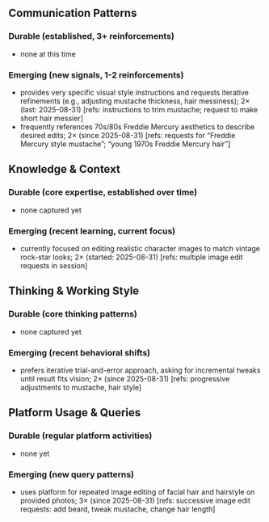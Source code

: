 ## Communication Patterns
### Durable (established, 3+ reinforcements)
- none at this time

### Emerging (new signals, 1-2 reinforcements)
- provides very specific visual style instructions and requests iterative refinements (e.g., adjusting mustache thickness, hair messiness); 2× (last: 2025-08-31) [refs: instructions to trim mustache; request to make short hair messier]
- frequently references 70s/80s Freddie Mercury aesthetics to describe desired edits; 2× (since 2025-08-31) [refs: requests for “Freddie Mercury style mustache”; “young 1970s Freddie Mercury hair”]

## Knowledge & Context
### Durable (core expertise, established over time)
- none captured yet

### Emerging (recent learning, current focus)
- currently focused on editing realistic character images to match vintage rock-star looks; 2× (started: 2025-08-31) [refs: multiple image edit requests in session]

## Thinking & Working Style
### Durable (core thinking patterns)
- none captured yet

### Emerging (recent behavioral shifts)
- prefers iterative trial-and-error approach, asking for incremental tweaks until result fits vision; 2× (since 2025-08-31) [refs: progressive adjustments to mustache, hair style]

## Platform Usage & Queries
### Durable (regular platform activities)
- none yet

### Emerging (new query patterns)
- uses platform for repeated image editing of facial hair and hairstyle on provided photos; 3× (since 2025-08-31) [refs: successive image edit requests: add beard, tweak mustache, change hair length]
